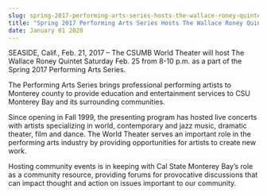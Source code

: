 ```yaml
---
slug: spring-2017-performing-arts-series-hosts-the-wallace-roney-quintet-feb-25
title: "Spring 2017 Performing Arts Series Hosts The Wallace Roney Quintet Feb. 25"
date: January 01 2020
---
```


<p>SEASIDE, Calif., Feb. 21, 2017 – The CSUMB World Theater will host The Wallace Roney Quintet Saturday Feb. 25 from 8-10 p.m. as a part of the Spring 2017 Performing Arts Series. </p><p>The Performing Arts Series brings professional performing artists to Monterey county to provide education and entertainment services to CSU Monterey Bay and its surrounding communities.
</p><p>Since opening in Fall 1999, the presenting program has hosted live concerts with artists specializing in world, contemporary and jazz music, dramatic theater, film and dance. The World Theater serves an important role in the performing arts industry by providing opportunities for artists to create new work.
</p><p>Hosting community events is in keeping with Cal State Monterey Bay’s role as a community resource, providing forums for provocative discussions that can impact thought and action on issues important to our community.
</p>
